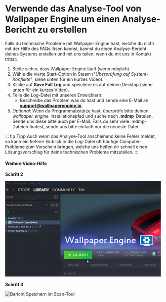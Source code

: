 # Verwende das Analyse-Tool von Wallpaper Engine um einen Analyse-Bericht zu erstellen

Falls du technische Probleme mit Wallpaper Engine hast, welche du nicht mit der Hilfe des FAQs lösen kannst, kannst du einen Analyse-Bericht deines Systems erstellen und mit uns teilen, wenn du mit uns in Kontakt trittst:

1. Stelle sicher, dass Wallpaper Engine läuft (wenn möglich).
2. Wähle die vierte Start-Option in Steam (*"Überprüfung auf System-Konflikte"*, siehe unten für ein kurzes Video).
3. Klicke auf **Save Full Log** und speichere es auf deinen Desktop (siehe unten für ein kurzes Video).
4. Teile die Log-Datei mit unseren Entwicklern:
    * Beschreibe das Problem was du hast und sende eine E-Mail an **support@wallpaperengine.io**.
5. *Optional:* Wenn du Programmabstürze hast, überprüfe bitte deinen *wallpaper_engine*-Installationspfad und suche nach **.mdmp**-Dateien. Sende uns diese bitte auch per E-Mail. Falls du sehr viele .mdmp-Dateien findest, sende uns bitte einfach nur die neueste Datei.

::: tip
Tipp
Auch wenn das Analyse-Tool anscheinend keine Fehler meldet, so kann ein tieferer Einblick in die Log-Datei oft häufige Computer-Probleme zum Vorschein bringen, welche uns helfen dir schnell einen Lösungsvorschlag für deine technischen Probleme mitzuteilen.
:::

#### Weitere Video-Hilfe

**Schritt 2**

![Startoption für das Scan-Tool](./scantoollaunch.gif)

**Schritt 3**

![Bericht Speichern im Scan-Tool](./scantoolsave.gif)
